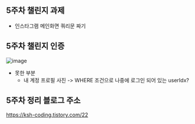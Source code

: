 ## 5주차 챌린지 과제 
* 인스타그램 메인화면 쿼리문 짜기

## 5주차 챌린지 인증
![image](https://user-images.githubusercontent.com/95729738/162351040-e7ad810a-030d-4533-a47c-42dd2b8eb52a.png)

* 못한 부분
  * 내 계정 프로필 사진 -> WHERE 조건으로 나중에 로그인 되어 있는 userIdx?

## 5주차 정리 블로그 주소
https://ksh-coding.tistory.com/22
